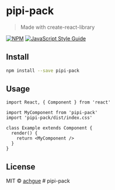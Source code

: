 # pipi-pack

> Made with create-react-library

[![NPM](https://img.shields.io/npm/v/pipi-pack.svg)](https://www.npmjs.com/package/pipi-pack) [![JavaScript Style Guide](https://img.shields.io/badge/code_style-standard-brightgreen.svg)](https://standardjs.com)

## Install

```bash
npm install --save pipi-pack
```

## Usage

```tsx
import React, { Component } from 'react'

import MyComponent from 'pipi-pack'
import 'pipi-pack/dist/index.css'

class Example extends Component {
  render() {
    return <MyComponent />
  }
}
```

## License

MIT © [achgue](https://github.com/achgue)
#   p i p i - p a c k  
 